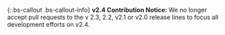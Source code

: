 {:.bs-callout .bs-callout-info}
**v2.4 Contribution Notice:**
We no longer accept pull requests to the v 2.3, 2.2, v2.1 or v2.0 release lines to focus all development efforts on v2.4.
